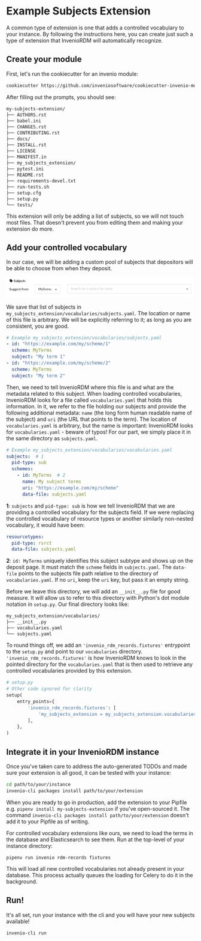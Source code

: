 # Example Subjects Extension

A common type of extension is one that adds a controlled vocabulary to your instance. By following the instructions here,
you can create just such a type of extension that InvenioRDM will automatically recognize.

## Create your module

First, let's run the cookiecutter for an invenio module:

``` bash
cookiecutter https://github.com/inveniosoftware/cookiecutter-invenio-module
```

After filling out the prompts, you should see:

```
my-subjects-extension/
├── AUTHORS.rst
├── babel.ini
├── CHANGES.rst
├── CONTRIBUTING.rst
├── docs/
├── INSTALL.rst
├── LICENSE
├── MANIFEST.in
├── my_subjects_extension/
├── pytest.ini
├── README.rst
├── requirements-devel.txt
├── run-tests.sh
├── setup.cfg
├── setup.py
└── tests/
```

This extension will only be adding a list of subjects, so we will not touch most files. That doesn't prevent you from
editing them and making your extension do more.

## Add your controlled vocabulary

In our case, we will be adding a custom pool of subjects that depositors will be able to choose from when they deposit.

![Example subjects field on the deposit page](subjects_input_example.png)

We save that list of subjects in `my_subjects_extension/vocabularies/subjects.yaml`. The location or name of this file is arbitrary. We will be explicitly referring to it; as long as you are consistent, you are good.

```yaml
# Example my_subjects_extension/vocabularies/subjects.yaml
- id: "https://example.com/my/scheme/1"
  scheme: MyTerms
  subject: "My term 1"
- id: "https://example.com/my/scheme/2"
  scheme: MyTerms
  subject: "My term 2"
```

Then, we need to tell InvenioRDM where this file is and what are the metadata related to this subject. When loading controlled vocabularies, InvenioRDM looks for a file called `vocabularies.yaml` that holds this information. In it, we refer to the file holding our subjects and provide the following additional metadata: `name` (the long form human readable name of the subject) and `uri` (the URL that points to the term). The location of `vocabularies.yaml` is arbitrary, but the name is important: InvenioRDM looks for `vocabularies.yaml` - beware of typos! For our part, we simply place it in the same directory as `subjects.yaml`.


```yaml
# Example my_subjects_extension/vocabularies/vocabularies.yaml
subjects:  # 1
  pid-type: sub
  schemes:
    - id: MyTerms  # 2
      name: My subject terms
      uri: "https://example.com/my/scheme"
      data-file: subjects.yaml
```

**1**: `subjects` and `pid-type: sub` is how we tell InvenioRDM that we are providing a controlled vocabulary for the subjects field. If we were replacing the controlled vocabulary of resource types or another similarly non-nested vocabulary, it would have been:

```yaml
resourcetypes:
  pid-type: rsrct
  data-file: subjects.yaml
```

**2**: `id: MyTerms` uniquely identifies this subject subtype and shows up on the deposit page. It must match the `scheme` fields in `subjects.yaml`. The `data-file` points to the subjects file path relative to the directory of `vocabularies.yaml`. If no `uri`, keep the `uri` key, but pass it an empty string.

Before we leave this directory, we will add an `__init__.py` file for good measure. It will allow us to refer to this directory
with Python's dot module notation in `setup.py`. Our final directory looks like:

```
my_subjects_extension/vocabularies/
├── __init__.py
├── vocabularies.yaml
└── subjects.yaml
```

To round things off, we add an `'invenio_rdm_records.fixtures'` entrypoint to the `setup.py` and point to our `vocabularies` directory. `'invenio_rdm_records.fixtures'` is how InvenioRDM knows to look in the pointed directory for the `vocabularies.yaml` that is then used to retrieve any controlled vocabularies provided by this extension.

``` python
# setup.py
# Other code ignored for clarity
setup(
    entry_points={
        'invenio_rdm_records.fixtures': [
            'my_subjects_extension = my_subjects_extension.vocabularies',
        ],
    },
)
```

## Integrate it in your InvenioRDM instance

Once you've taken care to address the auto-generated TODOs and made sure your extension is all good, it can be tested with your instance:

``` bash
cd path/to/your/instance
invenio-cli packages install path/to/your/extension
```

When you are ready to go in production, add the extension to your Pipfile e.g. `pipenv install my-subjects-extension` if you've open-sourced it. The command `invenio-cli packages install path/to/your/extension` doesn't add it to your Pipfile as of writing.

For controlled vocabulary extensions like ours, we need to load the terms in the database and Elasticsearch to see them. Run at the top-level of your instance directory:

```
pipenv run invenio rdm-records fixtures
```

This will load all new controlled vocabularies not already present in your database. This process actually queues the loading for
Celery to do it in the background.

## Run!

It's all set, run your instance with the cli and you will have your new subjects available!

``` bash
invenio-cli run
```
